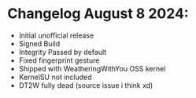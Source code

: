 # Changelog August 8 2024: 
- Initial unofficial release
- Signed Build
- Integrity Passed by default
- Fixed fingerprint gesture
- Shipped with WeatheringWithYou OSS kernel
- KernelSU not included
- DT2W fully dead (source issue i think xd)